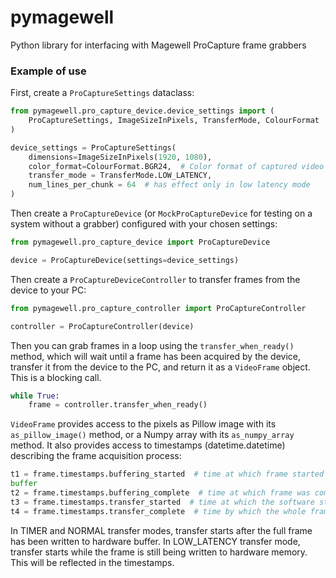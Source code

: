 # pymagewell
Python library for interfacing with Magewell ProCapture frame grabbers

### Example of use
First, create a `ProCaptureSettings` dataclass:
```python
from pymagewell.pro_capture_device.device_settings import (
    ProCaptureSettings, ImageSizeInPixels, TransferMode, ColourFormat
)

device_settings = ProCaptureSettings(
    dimensions=ImageSizeInPixels(1920, 1080),
    color_format=ColourFormat.BGR24,  # Color format of captured video frames
    transfer_mode = TransferMode.LOW_LATENCY,
    num_lines_per_chunk = 64  # has effect only in low latency mode
)
```
Then create a `ProCaptureDevice` (or `MockProCaptureDevice` for testing on a system without a grabber) configured with
your chosen settings:
```python
from pymagewell.pro_capture_device import ProCaptureDevice

device = ProCaptureDevice(settings=device_settings)
```
Then create a `ProCaptureDeviceController` to transfer frames from the device to your PC:
```python
from pymagewell.pro_capture_controller import ProCaptureController

controller = ProCaptureController(device)
```
Then you can grab frames in a loop using the `transfer_when_ready()` method, which will wait until a frame has been 
acquired by the device, transfer it from the device to the PC, and return it as a `VideoFrame` object. This is a 
blocking call.
```python
while True:
    frame = controller.transfer_when_ready()
```
`VideoFrame` provides access to the pixels as Pillow image with its `as_pillow_image()` method, or a Numpy array with
its `as_numpy_array` method. It also provides access to timestamps (datetime.datetime) describing the frame acquisition 
process:
```python
t1 = frame.timestamps.buffering_started  # time at which frame started being written to the hardware buffer
buffer
t2 = frame.timestamps.buffering_complete  # time at which frame was completely written to the hardware buffer
t3 = frame.timestamps.transfer_started  # time at which the software started transferring the frame to PC memory
t4 = frame.timestamps.transfer_complete  # time by which the whole frame had arrived in PC memory
```
In TIMER and NORMAL transfer modes, transfer starts after the full frame has been written to hardware buffer. In 
LOW_LATENCY transfer mode, transfer starts while the frame is still being written to hardware memory. This will be 
reflected in the timestamps.
